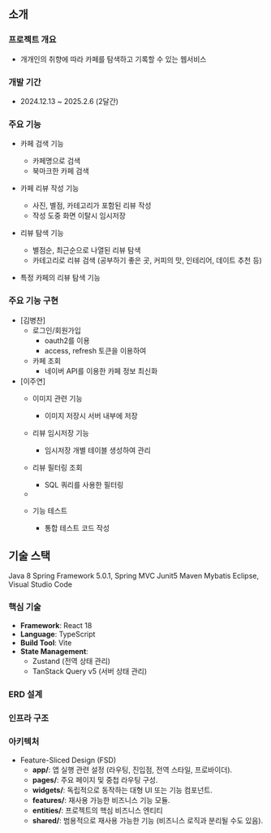 ## 소개

### 프로젝트 개요

- 개개인의 취향에 따라 카페를 탐색하고 기록할 수 있는 웹서비스

### 개발 기간

- 2024.12.13 ~ 2025.2.6 (2달간)

### 주요 기능

- 카페 검색 기능
  - 카페명으로 검색
  - 북마크한 카페 검색
    
- 카페 리뷰 작성 기능
  - 사진, 별점, 카테고리가 포함된 리뷰 작성
  - 작성 도중 화면 이탈시 임시저장

- 리뷰 탐색 기능
  - 별점순, 최근순으로 나열된 리뷰 탐색
  - 카테고리로 리뷰 검색 (공부하기 좋은 곳, 커피의 맛, 인테리어, 데이트 추천 등)

- 특정 카페의 리뷰 탐색 기능

### 주요 기능 구현
- [김병찬]
  - 로그인/회원가입
    - oauth2를 이용
    - access, refresh 토큰을 이용하여
  - 카페 조회
    - 네이버 API를 이용한 카페 정보 최신화
- [이주연]
    - 이미지 관련 기능
      - 이미지 저장시 서버 내부에 저장
    - 리뷰 임시저장 기능
        - 임시저장 개별 테이블 생성하여 관리
    - 리뷰 필터링 조회
      - SQL 쿼리를 사용한 필터링
      
    - 
    - 기능 테스트
      - 통합 테스트 코드 작성
## 기술 스택
Java 8
Spring Framework 5.0.1, Spring MVC
Junit5
Maven
Mybatis
Eclipse, Visual Studio Code


### 핵심 기술

- **Framework**: React 18
- **Language**: TypeScript
- **Build Tool**: Vite
- **State Management**:
    - Zustand (전역 상태 관리)
    - TanStack Query v5 (서버 상태 관리)




### ERD 설계
### 인프라 구조
### 

### 아키텍처

- Feature-Sliced Design (FSD)
    - **app/**: 앱 실행 관련 설정 (라우팅, 진입점, 전역 스타일, 프로바이더).
    - **pages/**: 주요 페이지 및 중첩 라우팅 구성.
    - **widgets/**: 독립적으로 동작하는 대형 UI 또는 기능 컴포넌트.
    - **features/**: 재사용 가능한 비즈니스 기능 모듈.
    - **entities/**: 프로젝트의 핵심 비즈니스 엔티티
    - **shared/**: 범용적으로 재사용 가능한 기능 (비즈니스 로직과 분리될 수도 있음).
